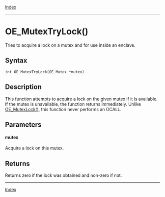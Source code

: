 [Index](index.md)

---
# OE_MutexTryLock()

Tries to acquire a lock on a mutex and for use inside an enclave.

## Syntax

    int OE_MutexTryLock(OE_Mutex *mutex)
## Description 

This function attempts to acquire a lock on the given mutex if it is available. If the mutex is unavailable, the function returns immediately. Unlike [OE_MutexLock()](thread_8h_a7d64c3e4796b8e037565f3828eebd678_1a7d64c3e4796b8e037565f3828eebd678.md), this function never performs an OCALL.



## Parameters

#### mutex

Acquire a lock on this mutex.

## Returns

Returns zero if the lock was obtained and non-zero if not.

---
[Index](index.md)

